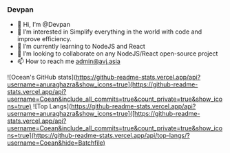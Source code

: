 ### Devpan

- 👋 Hi, I’m @Devpan
- 👀 I’m interested in Simplify everything in the world with code and improve efficiency.
- 🌱 I’m currently learning to NodeJS and React
- 💞️ I’m looking to collaborate on any NodeJS/React open-source project
- 📫 How to reach me admin@avj.asia

![Ocean's GitHub stats](https://github-readme-stats.vercel.app/api?username=anuraghazra&show_icons=true](https://github-readme-stats.vercel.app/api?username=Coean&include_all_commits=true&count_private=true&show_icons=true)
![Top Langs](https://github-readme-stats.vercel.app/api?username=anuraghazra&show_icons=true]([https://github-readme-stats.vercel.app/api?username=Coean&include_all_commits=true&count_private=true&show_icons=true](https://github-readme-stats.vercel.app/api/top-langs/?username=Coean&hide=Batchfile)

<!---
Coean/Coean is a ✨ special ✨ repository because its `README.md` (this file) appears on your GitHub profile.
You can click the Preview link to take a look at your changes.
--->
